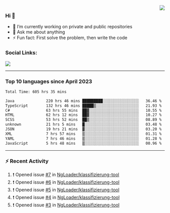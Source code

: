 <!--
<a href="https://wuffy.eu">
  <img align="right" src="https://github.com/ngloader/ngloader/blob/devcard/devcard.png" height="410" width="300" alt="NgLoader's Dev Card"/>
</a>
-->

<a href="https://wuffy.eu">
  <img align="right" src="https://github-readme-stats.vercel.app/api?username=ngloader&count_private=true&include_all_commits=true&show_icons=true&hide_rank=true&theme=dracula" />
</a>

### Hi 👋
- 🔭 I’m currently working on private and public repositories
- 💬 Ask me about anything
- ⚡ Fun fact: First solve the problem, then write the code

### Social Links:
<a href="https://discord.gg/jUtRU5Q">
  <img src="https://dcbadge.limes.pink/api/shield/128286216708685824?style=flat&theme=clean&compact=true" />
</a>

<!--
---

<div>
  <img src="https://github-readme-stats.vercel.app/api/wakatime?username=NgLoader&api_domain=wakapi.wuffy.dev&bg_color=282a36&title_color=ff6e96&icon_color=2F855A&text_color=ffffff&custom_title=Week%20Stats&layout=compact" />
</div>

---

<div>
  <img height="170" align="left" src="https://github-readme-stats.vercel.app/api?username=ngloader&count_private=true&include_all_commits=true&show_icons=true&theme=dracula" />
  <img src="https://github-readme-stats.vercel.app/api/top-langs/?username=ngloader&layout=compact&theme=dracula" />
</div>

---

<a href="https://github.com/ryo-ma/github-profile-trophy">
  <img width=800 src="https://github-profile-trophy.vercel.app/?username=ngloader&column=8&theme=dracula&no-frame=true"/>
</a>
-->

---

### Top 10 languages since April 2023

<!--START_SECTION:waka-->

```txt
Total Time: 605 hrs 35 mins

Java              220 hrs 46 mins █████████░░░░░░░░░░░░░░░░   36.46 %
TypeScript        132 hrs 46 mins █████▒░░░░░░░░░░░░░░░░░░░   21.93 %
C#                63 hrs 55 mins  ██▓░░░░░░░░░░░░░░░░░░░░░░   10.55 %
HTML              62 hrs 12 mins  ██▓░░░░░░░░░░░░░░░░░░░░░░   10.27 %
SCSS              53 hrs 52 mins  ██▒░░░░░░░░░░░░░░░░░░░░░░   08.89 %
unknown           21 hrs 5 mins   █░░░░░░░░░░░░░░░░░░░░░░░░   03.48 %
JSON              19 hrs 21 mins  ▓░░░░░░░░░░░░░░░░░░░░░░░░   03.20 %
XML               7 hrs 57 mins   ▒░░░░░░░░░░░░░░░░░░░░░░░░   01.31 %
YAML              7 hrs 46 mins   ▒░░░░░░░░░░░░░░░░░░░░░░░░   01.28 %
JavaScript        5 hrs 48 mins   ▒░░░░░░░░░░░░░░░░░░░░░░░░   00.96 %
```

<!--END_SECTION:waka-->

---

### :zap: Recent Activity
<!--START_SECTION:activity-->
1. ❗ Opened issue [#7](https://github.com/NgLoader/klassifizierung-tool/issues/7) in [NgLoader/klassifizierung-tool](https://github.com/NgLoader/klassifizierung-tool)
2. ❗ Opened issue [#6](https://github.com/NgLoader/klassifizierung-tool/issues/6) in [NgLoader/klassifizierung-tool](https://github.com/NgLoader/klassifizierung-tool)
3. ❗ Opened issue [#5](https://github.com/NgLoader/klassifizierung-tool/issues/5) in [NgLoader/klassifizierung-tool](https://github.com/NgLoader/klassifizierung-tool)
4. ❗ Opened issue [#4](https://github.com/NgLoader/klassifizierung-tool/issues/4) in [NgLoader/klassifizierung-tool](https://github.com/NgLoader/klassifizierung-tool)
5. ❗ Opened issue [#3](https://github.com/NgLoader/klassifizierung-tool/issues/3) in [NgLoader/klassifizierung-tool](https://github.com/NgLoader/klassifizierung-tool)
<!--END_SECTION:activity-->
